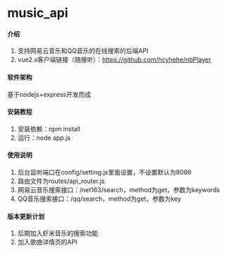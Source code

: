 # music_api


#### 介绍
1. 支持网易云音乐和QQ音乐的在线搜索的后端API
2. vue2.x客户端链接（随搜听）：https://github.com/hcyhehe/nbPlayer



#### 软件架构
基于nodejs+express开发而成



#### 安装教程
1. 安装依赖：npm install 
2. 运行：node app.js



#### 使用说明
1.  后台监听端口在config/setting.js里面设置，不设置默认为8086
2.  路由文件为routes/api_router.js
3.  网易云音乐搜索接口：/net163/search，method为get，参数为keywords
4.  QQ音乐搜索接口：/qq/search，method为get，参数为key



#### 版本更新计划
1.  后期加入虾米音乐的搜索功能
2.  加入歌曲详情页的API


